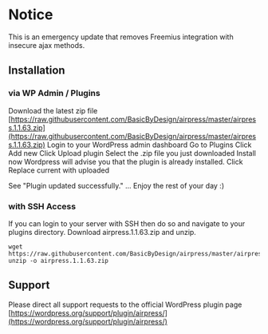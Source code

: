 # Notice

This is an emergency update that removes Freemius integration with insecure ajax methods.

## Installation

### via WP Admin / Plugins
Download the latest zip file [https://raw.githubusercontent.com/BasicByDesign/airpress/master/airpress.1.1.63.zip](https://raw.githubusercontent.com/BasicByDesign/airpress/master/airpress.1.1.63.zip)
Login to your WordPress admin dashboard
Go to Plugins
Click Add new
Click Upload plugin
Select the .zip file you just downloaded
Install now
Wordpress will advise you that the plugin is already installed.
Click Replace current with uploaded

See "Plugin updated successfully." 
... Enjoy the rest of your day :)

### with SSH Access

If you can login to your server with SSH then do so and navigate to your plugins directory.
Download airpress.1.1.63.zip and unzip.

```
wget https://raw.githubusercontent.com/BasicByDesign/airpress/master/airpress.1.1.63.zip
unzip -o airpress.1.1.63.zip
```

## Support
Please direct all support requests to the official WordPress plugin page [https://wordpress.org/support/plugin/airpress/](https://wordpress.org/support/plugin/airpress/)
